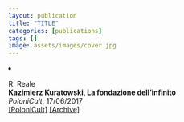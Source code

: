 ```yaml
---
layout: publication
title: "TITLE"
categories: [publications]
tags: []
image: assets/images/cover.jpg
---
```

<!-- Item: TODO -->
<li ><p>
R. Reale<br>
<b>Kazimierz Kuratowski, La fondazione dell’infinito</b><br>
<i>PoloniCult</i>, 17/06/2017
<br />
<a href="https://polonicult.com/kuratowski/" target="_blank">[PoloniCult]</a>
<a href="https://web.archive.org/web/*/http://polonicult.com/kuratowski/" target="_blank">[Archive]</a>
</p>
<div id="bib_TODO" class="bibtex noshow">
<pre>
</pre>
</div>
</li>
